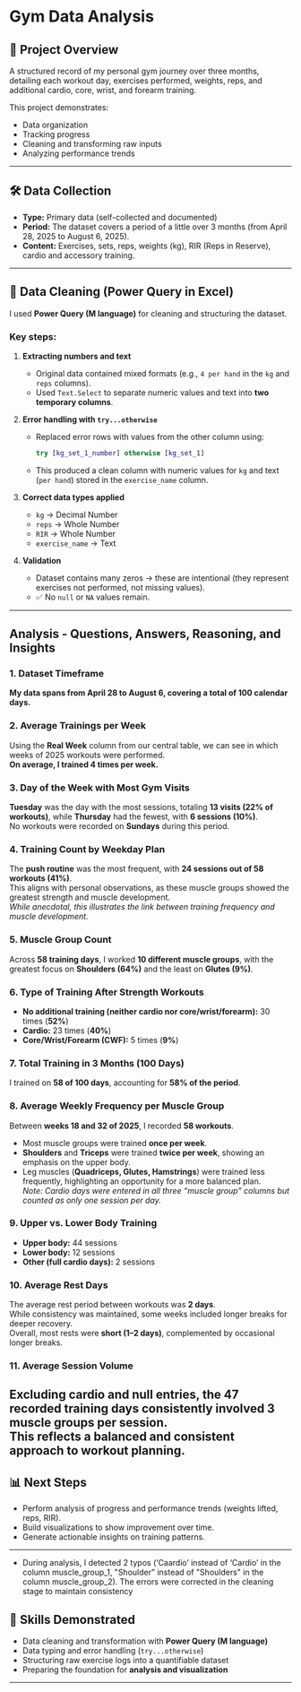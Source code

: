 # Gym Data Analysis

## 📌 Project Overview
A structured record of my personal gym journey over three months, detailing each workout day, exercises performed, weights, reps, and additional cardio, core, wrist, and forearm training.  

This project demonstrates:
- Data organization  
- Tracking progress  
- Cleaning and transforming raw inputs  
- Analyzing performance trends  

---

## 🛠 Data Collection
- **Type:** Primary data (self-collected and documented)  
- **Period:** The dataset covers a period of a little over 3 months (from April 28, 2025 to August 6, 2025). 
- **Content:** Exercises, sets, reps, weights (kg), RIR (Reps in Reserve), cardio and accessory training.  

---

## 🔄 Data Cleaning (Power Query in Excel)
I used **Power Query (M language)** for cleaning and structuring the dataset.

### Key steps:
1. **Extracting numbers and text**  
   - Original data contained mixed formats (e.g., `4 per hand` in the `kg` and `reps` columns).  
   - Used `Text.Select` to separate numeric values and text into **two temporary columns**.  

2. **Error handling with `try...otherwise`**  
   - Replaced error rows with values from the other column using:
     ```m
     try [kg_set_1_number] otherwise [kg_set_1]
     ```
   - This produced a clean column with numeric values for `kg` and text (`per hand`) stored in the `exercise_name` column.  

3. **Correct data types applied**  
   - `kg` → Decimal Number  
   - `reps` → Whole Number  
   - `RIR` → Whole Number  
   - `exercise_name` → Text  

4. **Validation**  
   - Dataset contains many zeros → these are intentional (they represent exercises not performed, not missing values).  
   - ✅ No `null` or `NA` values remain.  

---
## Analysis - Questions, Answers, Reasoning, and Insights

### 1. Dataset Timeframe
**My data spans from April 28 to August 6, covering a total of 100 calendar days.**

### 2. Average Trainings per Week
Using the **Real Week** column from our central table, we can see in which weeks of 2025 workouts were performed.  
**On average, I trained 4 times per week.**

### 3. Day of the Week with Most Gym Visits
**Tuesday** was the day with the most sessions, totaling **13 visits (22% of workouts)**, while **Thursday** had the fewest, with **6 sessions (10%)**.  
No workouts were recorded on **Sundays** during this period.

### 4. Training Count by Weekday Plan
The **push routine** was the most frequent, with **24 sessions out of 58 workouts (41%)**.  
This aligns with personal observations, as these muscle groups showed the greatest strength and muscle development.  
*While anecdotal, this illustrates the link between training frequency and muscle development.*

### 5. Muscle Group Count
Across **58 training days**, I worked **10 different muscle groups**, with the greatest focus on **Shoulders (64%)** and the least on **Glutes (9%)**.

### 6. Type of Training After Strength Workouts
- **No additional training (neither cardio nor core/wrist/forearm):** 30 times (**52%**)  
- **Cardio:** 23 times (**40%**)  
- **Core/Wrist/Forearm (CWF):** 5 times (**9%**)  

### 7. Total Training in 3 Months (100 Days)
I trained on **58 of 100 days**, accounting for **58% of the period**.

### 8. Average Weekly Frequency per Muscle Group
Between **weeks 18 and 32 of 2025**, I recorded **58 workouts**.  
- Most muscle groups were trained **once per week**.  
- **Shoulders** and **Triceps** were trained **twice per week**, showing an emphasis on the upper body.  
- Leg muscles (**Quadriceps, Glutes, Hamstrings**) were trained less frequently, highlighting an opportunity for a more balanced plan.  
*Note: Cardio days were entered in all three “muscle group” columns but counted as only one session per day.*

### 9. Upper vs. Lower Body Training
- **Upper body:** 44 sessions  
- **Lower body:** 12 sessions  
- **Other (full cardio days):** 2 sessions  

### 10. Average Rest Days
The average rest period between workouts was **2 days**.  
While consistency was maintained, some weeks included longer breaks for deeper recovery.  
Overall, most rests were **short (1–2 days)**, complemented by occasional longer breaks.

### 11. Average Session Volume
Excluding cardio and null entries, the **47 recorded training days** consistently involved **3 muscle groups per session**.  
This reflects a **balanced and consistent approach** to workout planning.
---

## 📊 Next Steps
- Perform analysis of progress and performance trends (weights lifted, reps, RIR).  
- Build visualizations to show improvement over time.  
- Generate actionable insights on training patterns.  

---

- During analysis, I detected 2 typos (‘Caardio’ instead of ‘Cardio’ in the column muscle_group_1, "Shoulder" instead of "Shoulders" in the column muscle_group_2). The errors were corrected in the cleaning stage to maintain consistency

## 🚀 Skills Demonstrated
- Data cleaning and transformation with **Power Query (M language)**  
- Data typing and error handling (`try...otherwise`)  
- Structuring raw exercise logs into a quantifiable dataset  
- Preparing the foundation for **analysis and visualization**  

---
